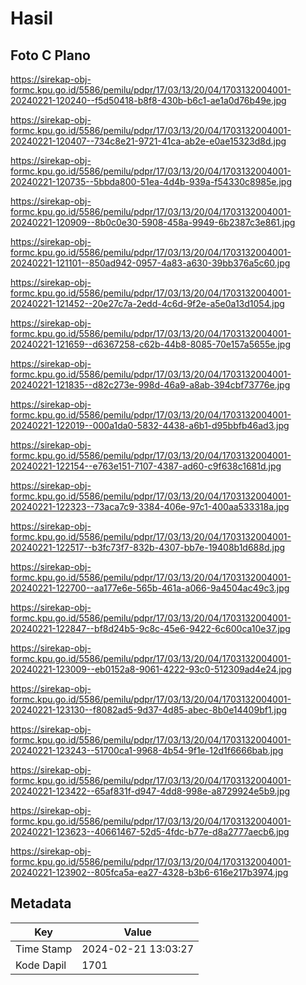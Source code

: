 # Hasil

## Foto C Plano

https://sirekap-obj-formc.kpu.go.id/5586/pemilu/pdpr/17/03/13/20/04/1703132004001-20240221-120240--f5d50418-b8f8-430b-b6c1-ae1a0d76b49e.jpg

https://sirekap-obj-formc.kpu.go.id/5586/pemilu/pdpr/17/03/13/20/04/1703132004001-20240221-120407--734c8e21-9721-41ca-ab2e-e0ae15323d8d.jpg

https://sirekap-obj-formc.kpu.go.id/5586/pemilu/pdpr/17/03/13/20/04/1703132004001-20240221-120735--5bbda800-51ea-4d4b-939a-f54330c8985e.jpg

https://sirekap-obj-formc.kpu.go.id/5586/pemilu/pdpr/17/03/13/20/04/1703132004001-20240221-120909--8b0c0e30-5908-458a-9949-6b2387c3e861.jpg

https://sirekap-obj-formc.kpu.go.id/5586/pemilu/pdpr/17/03/13/20/04/1703132004001-20240221-121101--850ad942-0957-4a83-a630-39bb376a5c60.jpg

https://sirekap-obj-formc.kpu.go.id/5586/pemilu/pdpr/17/03/13/20/04/1703132004001-20240221-121452--20e27c7a-2edd-4c6d-9f2e-a5e0a13d1054.jpg

https://sirekap-obj-formc.kpu.go.id/5586/pemilu/pdpr/17/03/13/20/04/1703132004001-20240221-121659--d6367258-c62b-44b8-8085-70e157a5655e.jpg

https://sirekap-obj-formc.kpu.go.id/5586/pemilu/pdpr/17/03/13/20/04/1703132004001-20240221-121835--d82c273e-998d-46a9-a8ab-394cbf73776e.jpg

https://sirekap-obj-formc.kpu.go.id/5586/pemilu/pdpr/17/03/13/20/04/1703132004001-20240221-122019--000a1da0-5832-4438-a6b1-d95bbfb46ad3.jpg

https://sirekap-obj-formc.kpu.go.id/5586/pemilu/pdpr/17/03/13/20/04/1703132004001-20240221-122154--e763e151-7107-4387-ad60-c9f638c1681d.jpg

https://sirekap-obj-formc.kpu.go.id/5586/pemilu/pdpr/17/03/13/20/04/1703132004001-20240221-122323--73aca7c9-3384-406e-97c1-400aa533318a.jpg

https://sirekap-obj-formc.kpu.go.id/5586/pemilu/pdpr/17/03/13/20/04/1703132004001-20240221-122517--b3fc73f7-832b-4307-bb7e-19408b1d688d.jpg

https://sirekap-obj-formc.kpu.go.id/5586/pemilu/pdpr/17/03/13/20/04/1703132004001-20240221-122700--aa177e6e-565b-461a-a066-9a4504ac49c3.jpg

https://sirekap-obj-formc.kpu.go.id/5586/pemilu/pdpr/17/03/13/20/04/1703132004001-20240221-122847--bf8d24b5-9c8c-45e6-9422-6c600ca10e37.jpg

https://sirekap-obj-formc.kpu.go.id/5586/pemilu/pdpr/17/03/13/20/04/1703132004001-20240221-123009--eb0152a8-9061-4222-93c0-512309ad4e24.jpg

https://sirekap-obj-formc.kpu.go.id/5586/pemilu/pdpr/17/03/13/20/04/1703132004001-20240221-123130--f8082ad5-9d37-4d85-abec-8b0e14409bf1.jpg

https://sirekap-obj-formc.kpu.go.id/5586/pemilu/pdpr/17/03/13/20/04/1703132004001-20240221-123243--51700ca1-9968-4b54-9f1e-12d1f6666bab.jpg

https://sirekap-obj-formc.kpu.go.id/5586/pemilu/pdpr/17/03/13/20/04/1703132004001-20240221-123422--65af831f-d947-4dd8-998e-a8729924e5b9.jpg

https://sirekap-obj-formc.kpu.go.id/5586/pemilu/pdpr/17/03/13/20/04/1703132004001-20240221-123623--40661467-52d5-4fdc-b77e-d8a2777aecb6.jpg

https://sirekap-obj-formc.kpu.go.id/5586/pemilu/pdpr/17/03/13/20/04/1703132004001-20240221-123902--805fca5a-ea27-4328-b3b6-616e217b3974.jpg


## Metadata

| Key        | Value               |
| ---------- | ------------------- |
| Time Stamp | 2024-02-21 13:03:27 |
| Kode Dapil | 1701                |



